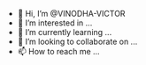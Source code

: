 - 👋 Hi, I’m @VINODHA-VICTOR
- 👀 I’m interested in ...
- 🌱 I’m currently learning ...
- 💞️ I’m looking to collaborate on ...
- 📫 How to reach me ...

<!---
VINODHA-VICTOR/VINODHA-VICTOR is a ✨ special ✨ repository because its `README.md` (this file) appears on your GitHub profile.
You can click the Preview link to take a look at your changes.
--->
